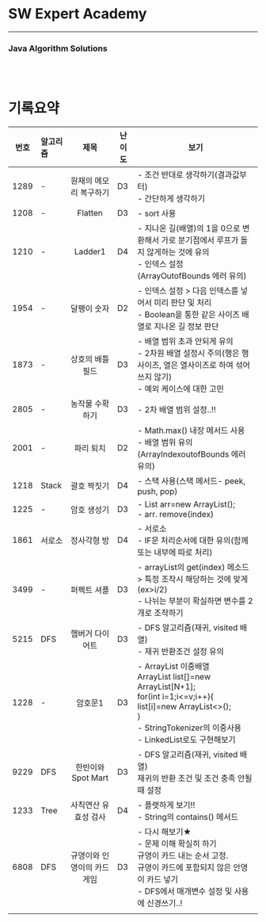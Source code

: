 # SW Expert Academy

----

### Java Algorithm Solutions

<br><br>

# 기록요약


| 번호 | 알고리즘 |            제목            | 난이도 | 보기                                                         |
| ---- | :------- | :------------------------: | ------ | ------------------------------------------------------------ |
| 1289 | -        |   원재의 메모리 복구하기   | D3     | - 조건 반대로 생각하기(결과값부터)<br />- 간단하게 생각하기  |
| 1208 | -        |          Flatten           | D3     | - sort 사용                                                  |
| 1210 | -        |          Ladder1           | D4     | - 지나온 길(배열)의 1을 0으로 변환해서 가로 분기점에서 루프가 돌지 않게하는 것에 유의<br />- 인덱스 설정(ArrayOutofBounds 에러 유의) |
| 1954 | -        |        달팽이 숫자         | D2     | - 인덱스 설정 > 다음 인덱스를 넣어서 미리 판단 및 처리<br />- Boolean을 통한 같은 사이즈 배열로 지나온 길 정보 판단 |
| 1873 | -        |      상호의 배틀필드       | D3     | - 배열 범위 초과 안되게 유의<br />- 2차원 배열 설정시 주의(행은 행사이즈, 열은 열사이즈로 하여 섞어쓰지 않기)<br />- 예외 케이스에 대한 고민 |
| 2805 | -        |      농작물 수확하기       | D3     | - 2차 배열 범위 설정..!!                                     |
| 2001 | -        |         파리 퇴치          | D2     | - Math.max() 내장 메서드 사용<br />- 배열 범위 유의(ArrayIndexoutofBounds 에러 유의) |
| 1218 | Stack    |        괄호 짝짓기         | D4     | - 스택 사용(스택 메서드- peek, push, pop)                    |
| 1225 | -        |        암호 생성기         | D3     | - List<Integer> arr=new ArrayList<Integer>();<br />- arr. remove(index) |
| 1861 | 서로소   |        정사각형 방         | D4     | - 서로소<br />- IF문 처리순서에 대한 유의(함께 또는 내부에 따로 처리) |
| 3499 | -        |        퍼펙트 셔플         | D3     | - arrayList의 get(index) 메소드> 특정 조작시 해당하는 것에 맞게(ex>i/2)<br />- 나뉘는 부분이 확실하면 변수를 2개로 조작하기 |
| 5215 | DFS      |      햄버거 다이어트       | D3     | - DFS 알고리즘(재귀, visited 배열)<br />- 재귀 반환조건 설정 유의 |
| 1228 | -        |          암호문1           | D3     | - ArrayList 이중배열 <br />   ArrayList<Node> list[]=new ArrayList[N+1];<br />   for(int i=1;i<=v;i++){<br />        list[i]=new ArrayList<>();<br />   }<br />- StringTokenizer의 이중사용<br />- LinkedList로도 구현해보기 |
| 9229 | DFS      |     한빈이와 Spot Mart     | D3     | - DFS 알고리즘(재귀, visited 배열)<br />  재귀의 반환 조건 및 조건 충족 안될 때 설정 |
| 1233 | Tree     |    사칙연산 유효성 검사    | D4     | - 플랫하게 보기!!<br />- String의 contains() 메서드          |
| 6808 | DFS      | 규영이와 인영이의 카드게임 | D3     | - 다시 해보기★<br />- 문제 이해 확실히 하기<br />   규영이 카드 내는 순서 고정.<br />   규영이 카드에 포함되지 않은 안영이 카드 넣기<br />- DFS에서 매개변수 설정 및 사용에 신경쓰기..! |
|      |          |                            |        |                                                              |

